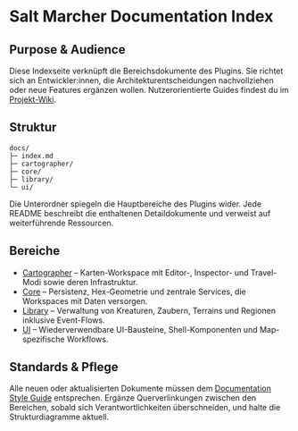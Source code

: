 # Salt Marcher Documentation Index

## Purpose & Audience
Diese Indexseite verknüpft die Bereichsdokumente des Plugins. Sie richtet sich an Entwickler:innen, die Architekturentscheidungen
nachvollziehen oder neue Features ergänzen wollen. Nutzerorientierte Guides findest du im [Projekt-Wiki](../../wiki/Home.md).

## Struktur
```
docs/
├─ index.md
├─ cartographer/
├─ core/
├─ library/
└─ ui/
```
Die Unterordner spiegeln die Hauptbereiche des Plugins wider. Jede README beschreibt die enthaltenen Detaildokumente und verweist
auf weiterführende Ressourcen.

## Bereiche
- [Cartographer](cartographer/README.md) – Karten-Workspace mit Editor-, Inspector- und Travel-Modi sowie deren Infrastruktur.
- [Core](core/README.md) – Persistenz, Hex-Geometrie und zentrale Services, die Workspaces mit Daten versorgen.
- [Library](library/README.md) – Verwaltung von Kreaturen, Zaubern, Terrains und Regionen inklusive Event-Flows.
- [UI](ui/README.md) – Wiederverwendbare UI-Bausteine, Shell-Komponenten und Map-spezifische Workflows.

## Standards & Pflege
Alle neuen oder aktualisierten Dokumente müssen dem [Documentation Style Guide](../../docs/style-guide.md) entsprechen. Ergänze
Querverlinkungen zwischen den Bereichen, sobald sich Verantwortlichkeiten überschneiden, und halte die Strukturdiagramme aktuell.
